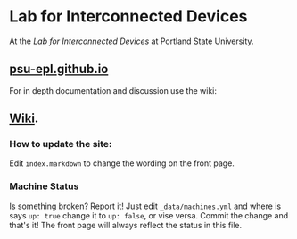 # Lab for Interconnected Devices

At the _Lab for Interconnected Devices_ at Portland State University.

## [psu-epl.github.io](http://psu-epl.github.io)


For in depth documentation and discussion use the wiki:

## [Wiki](https://github.com/psu-epl/psu-epl.github.com/wiki).


### How to update the site:

Edit `index.markdown` to change the wording on the front page.


### Machine Status

Is something broken? Report it! Just edit `_data/machines.yml` and where is
says `up: true` change it to `up: false`, or vise versa. Commit the change
and that's it! The front page will always reflect the status in this file.
